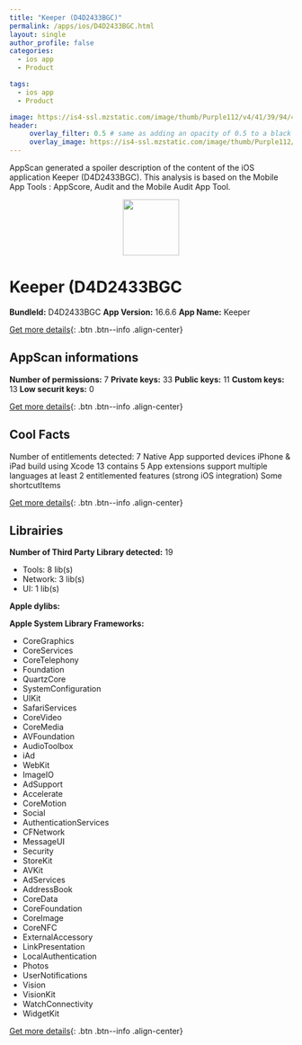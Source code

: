 ```yaml
---
title: "Keeper (D4D2433BGC)"
permalink: /apps/ios/D4D2433BGC.html
layout: single
author_profile: false
categories: 
  - ios app 
  - Product 

tags: 
  - ios app 
  - Product 

image: https://is4-ssl.mzstatic.com/image/thumb/Purple112/v4/41/39/94/413994b7-55b8-46df-db97-8b944ed8168b/AppIcon-1x_U007emarketing-0-7-0-85-220.png/512x512bb.jpg
header: 
     overlay_filter: 0.5 # same as adding an opacity of 0.5 to a black background
     overlay_image: https://is4-ssl.mzstatic.com/image/thumb/Purple112/v4/41/39/94/413994b7-55b8-46df-db97-8b944ed8168b/AppIcon-1x_U007emarketing-0-7-0-85-220.png/512x512bb.jpg
---
```

AppScan generated a spoiler description of the content of the iOS application Keeper (D4D2433BGC). This analysis is based on the Mobile App Tools : AppScore, Audit and the Mobile Audit App Tool.

  
  
<div style="text-align: center;"><img src="https://is4-ssl.mzstatic.com/image/thumb/Purple112/v4/41/39/94/413994b7-55b8-46df-db97-8b944ed8168b/AppIcon-1x_U007emarketing-0-7-0-85-220.png/512x512bb.jpg" width="100" height="100"></div>  
  
# Keeper (D4D2433BGC

**BundleId:** D4D2433BGC
**App Version:** 16.6.6
**App Name:** Keeper


[Get more details](/pricing.html){: .btn .btn--info .align-center}  
  
## AppScan informations 

**Number of permissions:** 7
**Private keys:** 33
**Public keys:** 11
**Custom keys:** 13
**Low securit keys:** 0
  
[Get more details](/pricing.html){: .btn .btn--info .align-center}

## Cool Facts

Number of entitlements detected: 7
Native App
supported devices iPhone & iPad
build using Xcode 13
contains 5 App extensions
support multiple languages
at least 2 entitlemented features (strong iOS integration)
Some shortcutItems 
  
[Get more details](/pricing.html){: .btn .btn--info .align-center}

## Librairies 
**Number of Third Party Library detected:** 19
- Tools: 8 lib(s)
- Network: 3 lib(s)
- UI: 1 lib(s)

**Apple dylibs:**


**Apple System Library Frameworks:**
- CoreGraphics
- CoreServices
- CoreTelephony
- Foundation
- QuartzCore
- SystemConfiguration
- UIKit
- SafariServices
- CoreVideo
- CoreMedia
- AVFoundation
- AudioToolbox
- iAd
- WebKit
- ImageIO
- AdSupport
- Accelerate
- CoreMotion
- Social
- AuthenticationServices
- CFNetwork
- MessageUI
- Security
- StoreKit
- AVKit
- AdServices
- AddressBook
- CoreData
- CoreFoundation
- CoreImage
- CoreNFC
- ExternalAccessory
- LinkPresentation
- LocalAuthentication
- Photos
- UserNotifications
- Vision
- VisionKit
- WatchConnectivity
- WidgetKit


  
[Get more details](/pricing.html){: .btn .btn--info .align-center}

